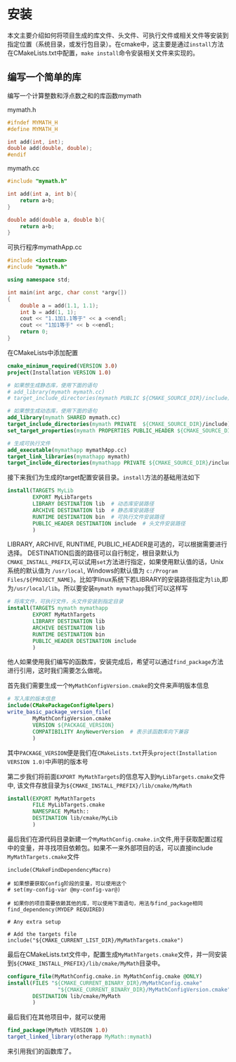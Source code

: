 # 安装
本文主要介绍如何将项目生成的库文件、头文件、可执行文件或相关文件等安装到指定位置（系统目录，或发行包目录）。在cmake中，这主要是通过`install`方法在CMakeLists.txt中配置，`make install`命令安装相关文件来实现的。

## 编写一个简单的库
编写一个计算整数和浮点数之和的库函数mymath

mymath.h
```cpp
#ifndef MYMATH_H
#define MYMATH_H

int add(int, int);
double add(double, double);
#endif
```
mymath.cc
```cpp
#include "mymath.h"

int add(int a, int b){
    return a+b;
}

double add(double a, double b){
    return a+b;
}
```
可执行程序mymathApp.cc
```cpp
#include <iostream>
#include "mymath.h"

using namespace std;

int main(int argc, char const *argv[])
{
    double a = add(1.1, 1.1);
    int b = add(1, 1);
    cout << "1.1加1.1等于" << a <<endl;
    cout << "1加1等于" << b <<endl;
    return 0;
}

```
在CMakeLists中添加配置
```cmake
cmake_minimum_required(VERSION 3.0)
project(Installation VERSION 1.0)

# 如果想生成静态库，使用下面的语句
# add_library(mymath mymath.cc)
# target_include_directories(mymath PUBLIC ${CMAKE_SOURCE_DIR}/include)

# 如果想生成动态库，使用下面的语句
add_library(mymath SHARED mymath.cc)
target_include_directories(mymath PRIVATE  ${CMAKE_SOURCE_DIR}/include)
set_target_properties(mymath PROPERTIES PUBLIC_HEADER ${CMAKE_SOURCE_DIR}/include/mymath.h)

# 生成可执行文件
add_executable(mymathapp mymathApp.cc)
target_link_libraries(mymathapp mymath)
target_include_directories(mymathapp PRIVATE ${CMAKE_SOURCE_DIR}/include)

```
接下来我们为生成的target配置安装目录。`install`方法的基础用法如下
```cmake
install(TARGETS MyLib
        EXPORT MyLibTargets 
        LIBRARY DESTINATION lib  # 动态库安装路径
        ARCHIVE DESTINATION lib  # 静态库安装路径
        RUNTIME DESTINATION bin  # 可执行文件安装路径
        PUBLIC_HEADER DESTINATION include  # 头文件安装路径
        )
```
LIBRARY, ARCHIVE, RUNTIME, PUBLIC_HEADER是可选的，可以根据需要进行选择。
DESTINATION后面的路径可以自行制定，根目录默认为`CMAKE_INSTALL_PREFIX`,可以试用`set`方法进行指定，如果使用默认值的话，Unix系统的默认值为 `/usr/local`, Windows的默认值为 `c:/Program Files/${PROJECT_NAME}`。比如字linux系统下若LIBRARY的安装路径指定为`lib`,即为`/usr/local/lib`。所以要安装`mymath mymathapp`我们可以这样写
```cmake
# 将库文件，可执行文件，头文件安装到指定目录
install(TARGETS mymath mymathapp
        EXPORT MyMathTargets
        LIBRARY DESTINATION lib
        ARCHIVE DESTINATION lib
        RUNTIME DESTINATION bin
        PUBLIC_HEADER DESTINATION include
        )
```
他人如果使用我们编写的函数库，安装完成后，希望可以通过```find_package```方法进行引用，这时我们需要怎么做呢。

首先我们需要生成一个`MyMathConfigVersion.cmake`的文件来声明版本信息
```cmake
# 写入库的版本信息
include(CMakePackageConfigHelpers)
write_basic_package_version_file(
        MyMathConfigVersion.cmake
        VERSION ${PACKAGE_VERSION}
        COMPATIBILITY AnyNewerVersion  # 表示该函数库向下兼容
        )
```
其中`PACKAGE_VERSION`便是我们在`CMakeLists.txt`开头`project(Installation VERSION 1.0)`中声明的版本号

第二步我们将前面`EXPORT MyMathTargets`的信息写入到`MyLibTargets.cmake`文件中, 该文件存放目录为`${CMAKE_INSTALL_PREFIX}/lib/cmake/MyMath`
```cmake
install(EXPORT MyMathTargets
        FILE MyLibTargets.cmake
        NAMESPACE MyMath::
        DESTINATION lib/cmake/MyLib
        )
```
最后我们在源代码目录新建一个`MyMathConfig.cmake.in`文件,用于获取配置过程中的变量，并寻找项目依赖包。如果不一来外部项目的话，可以直接include `MyMathTargets.cmake`文件
```
include(CMakeFindDependencyMacro)

# 如果想要获取Config阶段的变量，可以使用这个
# set(my-config-var @my-config-var@)

# 如果你的项目需要依赖其他的库，可以使用下面语句，用法与find_package相同
find_dependency(MYDEP REQUIRED)

# Any extra setup

# Add the targets file
include("${CMAKE_CURRENT_LIST_DIR}/MyMathTargets.cmake")
```
最后在CMakeLists.txt文件中，配置生成`MyMathTargets.cmake`文件，并一同安装到`${CMAKE_INSTALL_PREFIX}/lib/cmake/MyMath`目录中。
```cmake
configure_file(MyMathConfig.cmake.in MyMathConfig.cmake @ONLY)
install(FILES "${CMAKE_CURRENT_BINARY_DIR}/MyMathConfig.cmake"
                "${CMAKE_CURRENT_BINARY_DIR}/MyMathConfigVersion.cmake"
        DESTINATION lib/cmake/MyMath
        )
```
最后我们在其他项目中，就可以使用
```cmake
find_package(MyMath VERSION 1.0)
target_linked_library(otherapp MyMath::mymath)
```
来引用我们的函数库了。
